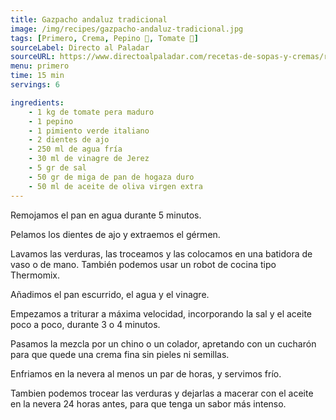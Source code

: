 ```yaml
---
title: Gazpacho andaluz tradicional
image: /img/recipes/gazpacho-andaluz-tradicional.jpg
tags: [Primero, Crema, Pepino 🥒, Tomate 🍅]
sourceLabel: Directo al Paladar
sourceURL: https://www.directoalpaladar.com/recetas-de-sopas-y-cremas/receta-de-gazpacho-andaluz-tradicional
menu: primero
time: 15 min
servings: 6

ingredients:
    - 1 kg de tomate pera maduro
    - 1 pepino
    - 1 pimiento verde italiano
    - 2 dientes de ajo
    - 250 ml de agua fría
    - 30 ml de vinagre de Jerez
    - 5 gr de sal
    - 50 gr de miga de pan de hogaza duro
    - 50 ml de aceite de oliva virgen extra
---
```


Remojamos el pan en agua durante 5 minutos.

Pelamos los dientes de ajo y extraemos el gérmen.

Lavamos las verduras, las troceamos y las colocamos en una batidora de vaso o
de mano. También podemos usar un robot de cocina tipo Thermomix.

Añadimos el pan escurrido, el agua y el vinagre.

Empezamos a triturar a máxima velocidad, incorporando la sal y el aceite poco a
poco, durante 3 o 4 minutos.

Pasamos la mezcla por un chino o un colador, apretando con un cucharón para que
quede una crema fina sin pieles ni semillas.

Enfriamos en la nevera al menos un par de horas, y servimos frío.

Tambien podemos trocear las verduras y dejarlas a macerar con el aceite en la
nevera 24 horas antes, para que tenga un sabor más intenso.
